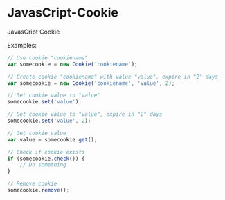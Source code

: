 JavasCript-Cookie
=================

JavasCript Cookie



Examples:

`````javascript
// Use cookie "cookiename"
var somecookie = new Cookie('cookiename');

// Create cookie "cookiename" with value "value", expire in "2" days
var somecookie = new Cookie('cookiename', 'value', 2);

// Set cookie value to "value"
somecookie.set('value');

// Set cookie value to "value", expire in "2" days
somecookie.set('value', 2);

// Get cookie value
var value = somecookie.get();

// Check if cookie exists
if (somecookie.check()) {
	// Do something
}

// Remove cookie
somecookie.remove();
`````